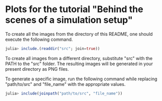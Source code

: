 # Plots for the tutorial "Behind the scenes of a simulation setup"

To create all the images from the directory of this README, one should execute the following 
command.
```julia
julia> include.(readdir("src"; join=true))
```
To create all images from a different directory, substitute "src" with the PATH to the "src" 
folder. The resulting images will be generated in your present directory as PNG files.

To generate a specific image, run the following command while replacing "path/to/src" and "file_name" with the appropriate values.
```julia
julia> include(joinpath("path/to/src", "file_name"))
```